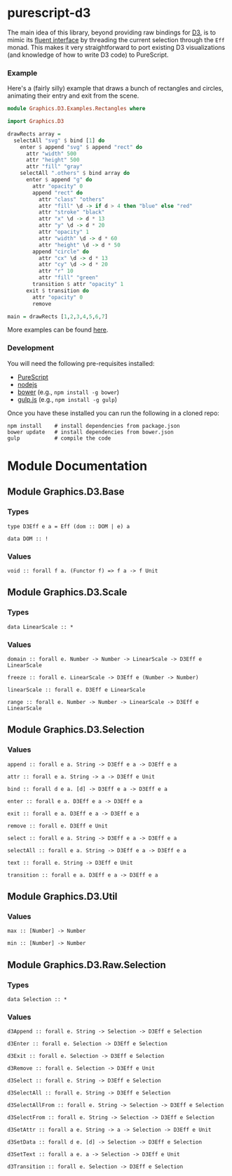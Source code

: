 # purescript-d3

The main idea of this library, beyond providing raw bindings for [D3](http://d3js.org/), is to mimic its [fluent interface](http://en.wikipedia.org/wiki/Fluent_interface) by threading the current selection through the `Eff` monad. This makes it very straightforward to port existing D3 visualizations (and knowledge of how to write D3 code) to PureScript.

### Example

Here's a (fairly silly) example that draws a bunch of rectangles and circles, animating their entry and exit from the scene.

```purescript
module Graphics.D3.Examples.Rectangles where

import Graphics.D3

drawRects array =
  selectAll "svg" $ bind [1] do
    enter $ append "svg" $ append "rect" do
      attr "width" 500
      attr "height" 500
      attr "fill" "gray"
    selectAll ".others" $ bind array do
      enter $ append "g" do
        attr "opacity" 0
        append "rect" do
          attr "class" "others"
          attr "fill" \d -> if d > 4 then "blue" else "red"
          attr "stroke" "black"
          attr "x" \d -> d * 13
          attr "y" \d -> d * 20
          attr "opacity" 1
          attr "width" \d -> d * 60
          attr "height" \d -> d * 50
        append "circle" do
          attr "cx" \d -> d * 13
          attr "cy" \d -> d * 20
          attr "r" 10
          attr "fill" "green"
        transition $ attr "opacity" 1
      exit $ transition do
        attr "opacity" 0
        remove

main = drawRects [1,2,3,4,5,6,7]
```

More examples can be found [here](https://github.com/pelotom/purescript-d3-examples/tree/master/src).

### Development

You will need the following pre-requisites installed:

*  [PureScript](http://www.purescript.org/)
*  [nodejs](http://nodejs.org/)
*  [bower](http://bower.io/) (e.g., `npm install -g bower`)
*  [gulp.js](http://gulpjs.com/) (e.g., `npm install -g gulp`)

Once you have these installed you can run the following in a cloned repo:

```
npm install    # install dependencies from package.json
bower update   # install dependencies from bower.json
gulp           # compile the code
```

# Module Documentation

## Module Graphics.D3.Base

### Types

    type D3Eff e a = Eff (dom :: DOM | e) a

    data DOM :: !


### Values

    void :: forall f a. (Functor f) => f a -> f Unit


## Module Graphics.D3.Scale

### Types

    data LinearScale :: *


### Values

    domain :: forall e. Number -> Number -> LinearScale -> D3Eff e LinearScale

    freeze :: forall e. LinearScale -> D3Eff e (Number -> Number)

    linearScale :: forall e. D3Eff e LinearScale

    range :: forall e. Number -> Number -> LinearScale -> D3Eff e LinearScale


## Module Graphics.D3.Selection

### Values

    append :: forall e a. String -> D3Eff e a -> D3Eff e a

    attr :: forall e a. String -> a -> D3Eff e Unit

    bind :: forall d e a. [d] -> D3Eff e a -> D3Eff e a

    enter :: forall e a. D3Eff e a -> D3Eff e a

    exit :: forall e a. D3Eff e a -> D3Eff e a

    remove :: forall e. D3Eff e Unit

    select :: forall e a. String -> D3Eff e a -> D3Eff e a

    selectAll :: forall e a. String -> D3Eff e a -> D3Eff e a

    text :: forall e. String -> D3Eff e Unit

    transition :: forall e a. D3Eff e a -> D3Eff e a


## Module Graphics.D3.Util

### Values

    max :: [Number] -> Number

    min :: [Number] -> Number


## Module Graphics.D3.Raw.Selection

### Types

    data Selection :: *


### Values

    d3Append :: forall e. String -> Selection -> D3Eff e Selection

    d3Enter :: forall e. Selection -> D3Eff e Selection

    d3Exit :: forall e. Selection -> D3Eff e Selection

    d3Remove :: forall e. Selection -> D3Eff e Unit

    d3Select :: forall e. String -> D3Eff e Selection

    d3SelectAll :: forall e. String -> D3Eff e Selection

    d3SelectAllFrom :: forall e. String -> Selection -> D3Eff e Selection

    d3SelectFrom :: forall e. String -> Selection -> D3Eff e Selection

    d3SetAttr :: forall a e. String -> a -> Selection -> D3Eff e Unit

    d3SetData :: forall d e. [d] -> Selection -> D3Eff e Selection

    d3SetText :: forall a e. a -> Selection -> D3Eff e Unit

    d3Transition :: forall e. Selection -> D3Eff e Selection



